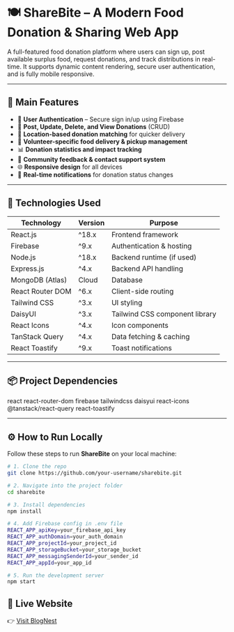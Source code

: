# 🍽️ ShareBite – A Modern Food Donation & Sharing Web App

A full-featured food donation platform where users can sign up, post available surplus food, request donations, and track distributions in real-time. It supports dynamic content rendering, secure user authentication, and is fully mobile responsive.

---

## 🌟 Main Features

- 🔐 **User Authentication** – Secure sign in/up using Firebase  
- 🍲 **Post, Update, Delete, and View Donations** (CRUD)  
- 📍 **Location-based donation matching** for quicker delivery  
- 🤝 **Volunteer-specific food delivery & pickup management**  
- 📊 **Donation statistics and impact tracking**  
- 💬 **Community feedback & contact support system**  
- 🌐 **Responsive design** for all devices  
- 🔔 **Real-time notifications** for donation status changes  

---

## 🧰 Technologies Used

| Technology       | Version | Purpose                                 |
|------------------|---------|-----------------------------------------|
| React.js         | ^18.x   | Frontend framework                      |
| Firebase         | ^9.x    | Authentication & hosting                |
| Node.js          | ^18.x   | Backend runtime (if used)               |
| Express.js       | ^4.x    | Backend API handling                    |
| MongoDB (Atlas)  | Cloud   | Database                                |
| React Router DOM | ^6.x    | Client-side routing                     |
| Tailwind CSS     | ^3.x    | UI styling                              |
| DaisyUI          | ^3.x    | Tailwind CSS component library          |
| React Icons      | ^4.x    | Icon components                         |
| TanStack Query   | ^4.x    | Data fetching & caching                 |
| React Toastify   | ^9.x    | Toast notifications                     |

---

## 📦 Project Dependencies
react
react-router-dom
firebase
tailwindcss
daisyui
react-icons
@tanstack/react-query
react-toastify


---

## ⚙️ How to Run Locally

Follow these steps to run **ShareBite** on your local machine:

```bash
# 1. Clone the repo
git clone https://github.com/your-username/sharebite.git

# 2. Navigate into the project folder
cd sharebite

# 3. Install dependencies
npm install

# 4. Add Firebase config in .env file
REACT_APP_apiKey=your_firebase_api_key
REACT_APP_authDomain=your_auth_domain
REACT_APP_projectId=your_project_id
REACT_APP_storageBucket=your_storage_bucket
REACT_APP_messagingSenderId=your_sender_id
REACT_APP_appId=your_app_id

# 5. Run the development server
npm start
```

## 🔗 Live Website
👉 [Visit BlogNest](https://blog-nest-a9329.web.app/)

